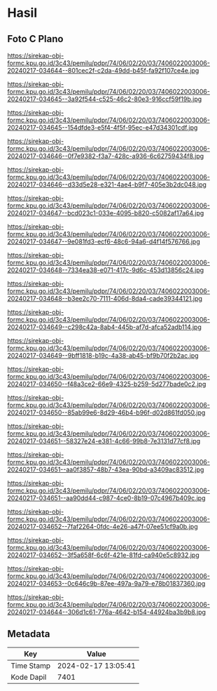 # Hasil

## Foto C Plano

https://sirekap-obj-formc.kpu.go.id/3c43/pemilu/pdpr/74/06/02/20/03/7406022003006-20240217-034644--801cec2f-c2da-49dd-b45f-fa92f107ce4e.jpg

https://sirekap-obj-formc.kpu.go.id/3c43/pemilu/pdpr/74/06/02/20/03/7406022003006-20240217-034645--3a92f544-c525-46c2-80e3-916ccf59f19b.jpg

https://sirekap-obj-formc.kpu.go.id/3c43/pemilu/pdpr/74/06/02/20/03/7406022003006-20240217-034645--154dfde3-e5f4-4f5f-95ec-e47d34301cdf.jpg

https://sirekap-obj-formc.kpu.go.id/3c43/pemilu/pdpr/74/06/02/20/03/7406022003006-20240217-034646--0f7e9382-f3a7-428c-a936-6c62759434f8.jpg

https://sirekap-obj-formc.kpu.go.id/3c43/pemilu/pdpr/74/06/02/20/03/7406022003006-20240217-034646--d33d5e28-e321-4ae4-b9f7-405e3b2dc048.jpg

https://sirekap-obj-formc.kpu.go.id/3c43/pemilu/pdpr/74/06/02/20/03/7406022003006-20240217-034647--bcd023c1-033e-4095-b820-c5082af17a64.jpg

https://sirekap-obj-formc.kpu.go.id/3c43/pemilu/pdpr/74/06/02/20/03/7406022003006-20240217-034647--9e081fd3-ecf6-48c6-94a6-d4f14f576766.jpg

https://sirekap-obj-formc.kpu.go.id/3c43/pemilu/pdpr/74/06/02/20/03/7406022003006-20240217-034648--7334ea38-e071-417c-9d6c-453d13856c24.jpg

https://sirekap-obj-formc.kpu.go.id/3c43/pemilu/pdpr/74/06/02/20/03/7406022003006-20240217-034648--b3ee2c70-7111-406d-8da4-cade39344121.jpg

https://sirekap-obj-formc.kpu.go.id/3c43/pemilu/pdpr/74/06/02/20/03/7406022003006-20240217-034649--c298c42a-8ab4-445b-af7d-afca52adb114.jpg

https://sirekap-obj-formc.kpu.go.id/3c43/pemilu/pdpr/74/06/02/20/03/7406022003006-20240217-034649--9bff1818-b19c-4a38-ab45-bf9b70f2b2ac.jpg

https://sirekap-obj-formc.kpu.go.id/3c43/pemilu/pdpr/74/06/02/20/03/7406022003006-20240217-034650--f48a3ce2-66e9-4325-b259-5d277bade0c2.jpg

https://sirekap-obj-formc.kpu.go.id/3c43/pemilu/pdpr/74/06/02/20/03/7406022003006-20240217-034650--85ab99e6-8d29-46b4-b96f-d02d861fd050.jpg

https://sirekap-obj-formc.kpu.go.id/3c43/pemilu/pdpr/74/06/02/20/03/7406022003006-20240217-034651--58327e24-e381-4c66-99b8-7e3131d77cf8.jpg

https://sirekap-obj-formc.kpu.go.id/3c43/pemilu/pdpr/74/06/02/20/03/7406022003006-20240217-034651--aa0f3857-48b7-43ea-90bd-a3409ac83512.jpg

https://sirekap-obj-formc.kpu.go.id/3c43/pemilu/pdpr/74/06/02/20/03/7406022003006-20240217-034651--aa90dd44-c987-4ce0-8b19-07c4967b409c.jpg

https://sirekap-obj-formc.kpu.go.id/3c43/pemilu/pdpr/74/06/02/20/03/7406022003006-20240217-034652--7faf2264-0fdc-4e26-a47f-07ee51cf9a0b.jpg

https://sirekap-obj-formc.kpu.go.id/3c43/pemilu/pdpr/74/06/02/20/03/7406022003006-20240217-034652--3f5a658f-6c6f-421e-81fd-ca940e5c8932.jpg

https://sirekap-obj-formc.kpu.go.id/3c43/pemilu/pdpr/74/06/02/20/03/7406022003006-20240217-034653--0c646c9b-87ee-497a-9a79-e78b01837360.jpg

https://sirekap-obj-formc.kpu.go.id/3c43/pemilu/pdpr/74/06/02/20/03/7406022003006-20240217-034644--306d1c61-776a-4642-b154-44924ba3b9b8.jpg


## Metadata

| Key        | Value               |
| ---------- | ------------------- |
| Time Stamp | 2024-02-17 13:05:41 |
| Kode Dapil | 7401                |




